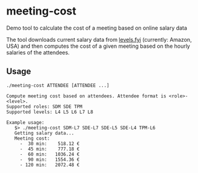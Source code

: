 # meeting-cost
Demo tool to calculate the cost of a meeting based on online salary data

The tool downloads current salary data from
[levels.fyi](https://www.levels.fyi) (currently: Amazon, USA) and then computes
the cost of a given meeting based on the hourly salaries of the attendees.

## Usage

```
./meeting-cost ATTENDEE [ATTENDEE ...]

Compute meeting cost based on attendees. Attendee format is <role>-<level>.
Supported roles: SDM SDE TPM
Supported levels: L4 L5 L6 L7 L8

Example usage:
   $> ./meeting-cost SDM-L7 SDE-L7 SDE-L5 SDE-L4 TPM-L6
   Getting salary data...
   Meeting cost:
     -  30 min:    518.12 €
     -  45 min:    777.18 €
     -  60 min:   1036.24 €
     -  90 min:   1554.36 €
     - 120 min:   2072.48 €
```
